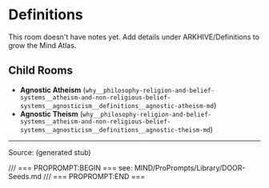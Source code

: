 # Definitions

This room doesn't have notes yet. Add details under ARKHIVE/Definitions to grow the Mind Atlas.

## Child Rooms
- **Agnostic Atheism** (`why__philosophy-religion-and-belief-systems__atheism-and-non-religious-belief-systems__agnosticism__definitions__agnostic-atheism-md`)
- **Agnostic Theism** (`why__philosophy-religion-and-belief-systems__atheism-and-non-religious-belief-systems__agnosticism__definitions__agnostic-theism-md`)

---
Source: (generated stub)

/// === PROPROMPT:BEGIN ===
see: MIND/ProPrompts/Library/DOOR-Seeds.md
/// === PROPROMPT:END ===
